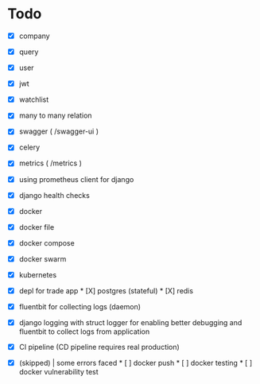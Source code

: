 # Todo

* [X]  company

  * [X]  query
* [X]  user

  * [X]  jwt
* [X]  watchlist

  * [X]  many to many relation
* [X]  swagger ( /swagger-ui )
* [X]  celery
* [X]  metrics ( /metrics )

  * [X]  using prometheus client for django
* [X]  django health checks
* [X]  docker

  * [X]  docker file
  * [X]  docker compose
  * [X]  docker swarm
* [X]  kubernetes

  * [X]  depl for trade app
    * [X]  postgres (stateful)
    * [X]  redis
  * [X]  fluentbit for collecting logs (daemon)
* [X]  django logging with struct logger for enabling better debugging and  fluentbit to collect logs from application
* [X]  CI pipeline (CD pipeline requires real production)

  * [X]  (skipped) | some errors faced
    * [ ]  docker push
    * [ ]  docker testing
    * [ ]  docker vulnerability test
